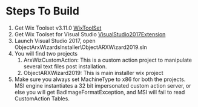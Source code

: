 # Steps To Build

1. Get Wix Toolset v3.11.0 [WixToolSet](http://wixtoolset.org/releases/v3.11.1/stable)
2. Get Wix Toolset for Visual Studio [VisualStudio2017Extension](https://marketplace.visualstudio.com/items?itemName=RobMensching.WixToolsetVisualStudio2017Extension)
3. Launch Visual Studio 2017, open ObjectArxWizardsInstaller\ObjectARXWizard2019.sln
4. You will find two projects
    1. ArxWizCustomAction: This is a custom action project to manipulate several text files post installation.
    2. ObjectARXWizard2019: This is main installer wix project
5. Make sure you always set MachineType to x86 for both the projects. MSI engine instantiates a 32 bit impersonated custom action server, or else you will get BadImageFormatException, and MSI will fail to read CustomAction Tables.
